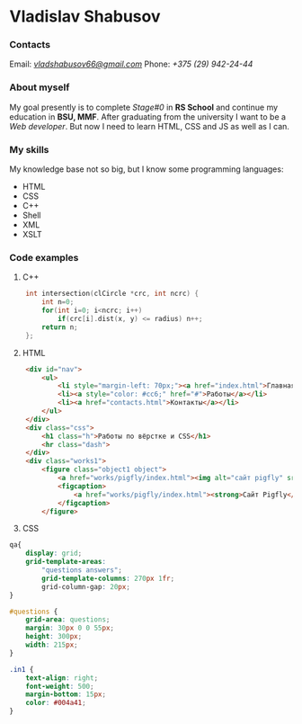 # Vladislav Shabusov 

### Contacts
Email: *vladshabusov66@gmail.com*
Phone: *+375 (29) 942-24-44*

### About myself
My goal presently is to complete *Stage#0* in __RS School__ and continue my education in **BSU, MMF**.
After graduating from the university I want to be a _Web developer_.
But now I need to learn HTML, CSS and JS as well as I can.

### My skills
My knowledge base not so big, but I know some programming languages:
* HTML
* CSS
* C++
* Shell
* XML
* XSLT

### Code examples
1. C++
```c++
    int intersection(clCircle *crc, int ncrc) {
		int n=0;
		for(int i=0; i<ncrc; i++)
			if(crc[i].dist(x, y) <= radius) n++;
		return n;
	};
```
2. HTML
```html
    <div id="nav">
		<ul>
			<li style="margin-left: 70px;"><a href="index.html">Главная</a></li>
			<li><a style="color: #cc6;" href="#">Работы</a></li>
    		<li><a href="contacts.html">Контакты</a></li>
		</ul>
	</div>
	<div class="css">
		<h1 class="h">Работы по вёрстке и CSS</h1>
		<hr class="dash">
	</div>
	<div class="works1">
		<figure class="object1 object">
			<a href="works/pigfly/index.html"><img alt="сайт pigfly" src="images/pigfly.png"></a>
			<figcaption>
				<a href="works/pigfly/index.html"><strong>Сайт Pigfly</strong></a>
			</figcaption>
		</figure>
```
3. CSS
```css
qa{
	display: grid;
	grid-template-areas:
		"questions answers";
		grid-template-columns: 270px 1fr;
		grid-column-gap: 20px;
}

#questions {
	grid-area: questions;
	margin: 30px 0 0 55px;
	height: 300px;
	width: 215px;
}

.in1 {
	text-align: right;
	font-weight: 500;
	margin-bottom: 15px;
	color: #004a41;
}
```